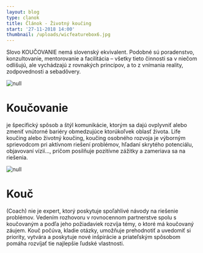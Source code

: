 ```yaml
---
layout: blog
type: clanok
title: Článok - Životný koučing
start: '27-11-2018 14:00'
thumbnail: /uploads/wicfeaturebox6.jpg
---
```

Slovo KOUČOVANIE nemá slovenský ekvivalent. Podobné sú poradenstvo, konzultovanie, mentorovanie a facilitácia – všetky tieto činnosti sa v niečom odlišujú, ale vychádzajú z rovnakých princípov, a to z vnímania reality, zodpovednosti a sebadôvery.

![null](/uploads/facilitation-tips-mob.jpg)

# Koučovanie

je špecifický spôsob a štýl komunikácie, ktorým sa dajú ovplyvniť alebo zmeniť vnútorné bariéry obmedzujúce ktorúkoľvek oblasť života. Life koučing alebo životný koučing, koučing osobného rozvoja je výborným sprievodcom pri aktívnom riešení problémov, hľadaní skrytého potenciálu, objavovaní vízií…, pričom posilňuje pozitívne zážitky a zameriava sa na riešenia.

![null](/uploads/cami-elen-coaching-fp.jpg)

# Kouč

(Coach) nie je expert, ktorý poskytuje spoľahlivé návody na riešenie problémov. Vedením rozhovoru v rovnocennom partnerstve spolu s koučovaným a podľa jeho požiadaviek rozvíja témy, o ktoré má koučovaný záujem. Kouč počúva, kladie otázky, umožňuje prehodnotiť a uvedomiť si priority, vytvára a poskytuje nové inšpirácie a priateľským spôsobom pomáha rozvíjať tie najlepšie ľudské vlastnosti.
